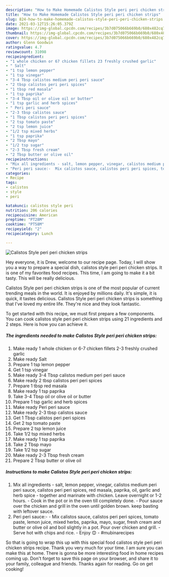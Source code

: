 ```yaml
---
description: "How to Make Homemade Calistos Style peri peri chicken strips"
title: "How to Make Homemade Calistos Style peri peri chicken strips"
slug: 824-how-to-make-homemade-calistos-style-peri-peri-chicken-strips
date: 2021-03-12T15:26:05.379Z
image: https://img-global.cpcdn.com/recipes/3b7d075066b669b0/680x482cq70/calistos-style-peri-peri-chicken-strips-recipe-main-photo.jpg
thumbnail: https://img-global.cpcdn.com/recipes/3b7d075066b669b0/680x482cq70/calistos-style-peri-peri-chicken-strips-recipe-main-photo.jpg
cover: https://img-global.cpcdn.com/recipes/3b7d075066b669b0/680x482cq70/calistos-style-peri-peri-chicken-strips-recipe-main-photo.jpg
author: Glenn Goodwin
ratingvalue: 4.7
reviewcount: 31098
recipeingredient:
- "1 whole chicken or 67 chicken fillets 23 freshly crushed garlic"
- " Salt"
- "1 tsp lemon pepper"
- "1 tsp vinegar"
- "3-4 Tbsp calistos medium peri peri sauce"
- "2 tbsp calistos peri peri spices"
- "1 tbsp red masala"
- "1 tsp paprika"
- "3-4 Tbsp oil or olive oil or butter"
- "1 tsp garlic and herb spices"
- " Peri peri sauce"
- "2-3 tbsp calistos sauce"
- "1 Tbsp calistos peri peri spices"
- "2 tsp tomato paste"
- "2 tsp lemon juice"
- "1/2 tsp mixed herbs"
- "1 tsp paprika"
- "2 Tbsp mayo"
- "1/2 tsp sugar"
- "2-3 Tbsp fresh cream"
- "2 Tbsp butter or olive oil"
recipeinstructions:
- "Mix all ingredients - salt, lemon pepper, vinegar, calistos medium peri peri sauce, calistos peri peri spices, red masala, paprika, oil, garlic and herb spice - together and marinate with chicken. Leave overnight or 1-2 hours.  Cook in the pot or in the oven till completely done.  Pour sauce over the chicken and grill in the oven until golden brown. keep basting with leftover sauce."
- "Peri peri sauce:-  Mix calistos sauce, calistos peri peri spices, tomato paste, lemon juice, mixed herbs, paprika, mayo, sugar, fresh cream and butter or olive oil and boil slightly in a pot. Pour over chicken and grill.  Serve hot with chips and rice.  Enjoy 😊  #mubinarecipes"
categories:
- Recipe
tags:
- calistos
- style
- peri

katakunci: calistos style peri 
nutrition: 206 calories
recipecuisine: American
preptime: "PT28M"
cooktime: "PT58M"
recipeyield: "2"
recipecategory: Lunch

---
```



![Calistos Style peri peri chicken strips](https://img-global.cpcdn.com/recipes/3b7d075066b669b0/680x482cq70/calistos-style-peri-peri-chicken-strips-recipe-main-photo.jpg)

Hey everyone, it is Drew, welcome to our recipe page. Today, I will show you a way to prepare a special dish, calistos style peri peri chicken strips. It is one of my favorites food recipes. This time, I am going to make it a bit tasty. This will be really delicious.



Calistos Style peri peri chicken strips is one of the most popular of current trending meals in the world. It is enjoyed by millions daily. It's simple, it is quick, it tastes delicious. Calistos Style peri peri chicken strips is something that I've loved my entire life. They're nice and they look fantastic.


To get started with this recipe, we must first prepare a few components. You can cook calistos style peri peri chicken strips using 21 ingredients and 2 steps. Here is how you can achieve it.

<!--inarticleads1-->

##### The ingredients needed to make Calistos Style peri peri chicken strips:

1. Make ready 1 whole chicken or 6-7 chicken fillets 2-3 freshly crushed garlic
1. Make ready  Salt
1. Prepare 1 tsp lemon pepper
1. Get 1 tsp vinegar
1. Make ready 3-4 Tbsp calistos medium peri peri sauce
1. Make ready 2 tbsp calistos peri peri spices
1. Prepare 1 tbsp red masala
1. Make ready 1 tsp paprika
1. Take 3-4 Tbsp oil or olive oil or butter
1. Prepare 1 tsp garlic and herb spices
1. Make ready  Peri peri sauce
1. Make ready 2-3 tbsp calistos sauce
1. Get 1 Tbsp calistos peri peri spices
1. Get 2 tsp tomato paste
1. Prepare 2 tsp lemon juice
1. Take 1/2 tsp mixed herbs
1. Make ready 1 tsp paprika
1. Take 2 Tbsp mayo
1. Take 1/2 tsp sugar
1. Make ready 2-3 Tbsp fresh cream
1. Prepare 2 Tbsp butter or olive oil




<!--inarticleads2-->

##### Instructions to make Calistos Style peri peri chicken strips:

1. Mix all ingredients - salt, lemon pepper, vinegar, calistos medium peri peri sauce, calistos peri peri spices, red masala, paprika, oil, garlic and herb spice - together and marinate with chicken. Leave overnight or 1-2 hours.  - Cook in the pot or in the oven till completely done.  - Pour sauce over the chicken and grill in the oven until golden brown. keep basting with leftover sauce.
1. Peri peri sauce:-  - Mix calistos sauce, calistos peri peri spices, tomato paste, lemon juice, mixed herbs, paprika, mayo, sugar, fresh cream and butter or olive oil and boil slightly in a pot. Pour over chicken and grill.  - Serve hot with chips and rice.  - Enjoy 😊  - #mubinarecipes




So that is going to wrap this up with this special food calistos style peri peri chicken strips recipe. Thank you very much for your time. I am sure you can make this at home. There is gonna be more interesting food in home recipes coming up. Don't forget to save this page on your browser, and share it to your family, colleague and friends. Thanks again for reading. Go on get cooking!
